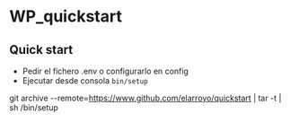 # WP_quickstart

## Quick start
- Pedir el fichero .env o configurarlo en config
- Ejecutar desde consola `bin/setup`

git archive --remote=https://www.github.com/elarroyo/quickstart | tar -t | sh /bin/setup
